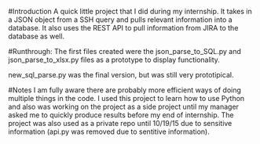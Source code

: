 #Introduction
A quick little project that I did during my internship. It takes in a JSON object from a SSH query and pulls relevant information into a database. It also uses the REST API to pull information from JIRA to the database as well.

#Runthrough:
The first files created were the json_parse_to_SQL.py and json_parse_to_xlsx.py files as a prototype to display functionality. 

new_sql_parse.py was the final version, but was still very prototipical. 

#Notes
I am fully aware there are probably more efficient ways of doing multiple things in the code. I used this project to learn how to use Python and also was working on the project as a side project until my manager asked me to quickly produce results before my end of internship. The project was also used as a private repo until 10/19/15 due to sensitive information (api.py was removed due to sentitive information).

